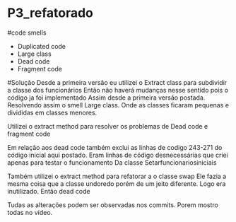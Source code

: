 # P3_refatorado


#code smells
- Duplicated code
- Large class
- Dead code
- Fragment code

#Solução
Desde a primeira versão eu utilizei o 
Extract class para subdividir a classe dos funcionários
Então não haverá mudanças nesse sentido pois o código ja foi implementado 
Assim desde a primeira versão postada. Resolvendo assim o smell Large class.
Onde as classes ficaram pequenas e divididas em classes menores.


Utilizei o extract method para resolver os problemas de 
Dead code e fragment code

Em relação aos dead code também exclui as linhas de codigo
243-271 do código inicial aqui postado.
Eram linhas de código desnecessárias que criei apenas para testar o funcionamento
Da classe Setarfuncionariosiniciais 

Também utilizei o extract method para refatorar a o classe swap
Ele fazia a mesma coisa que a classe undoredo porém de um jeito diferente. 
Logo era inutilizado. Então dead code

Tudas as alterações podem ser observadas nos commits.
Porem mostro todas no vídeo.
